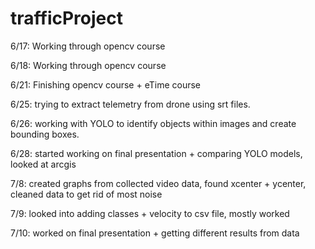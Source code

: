 # trafficProject
6/17:
Working through opencv course

6/18:
Working through opencv course

6/21:
Finishing opencv course + eTime course

6/25: 
trying to extract telemetry from drone using srt files. 

6/26:
working with YOLO to identify objects within images and create bounding boxes. 

6/28: 
started working on final presentation + comparing YOLO models, looked at arcgis

7/8:
created graphs from collected video data, found xcenter + ycenter, cleaned data to get rid of most noise

7/9:
looked into adding classes + velocity to csv file, mostly worked

7/10:
worked on final presentation + getting different results from data
